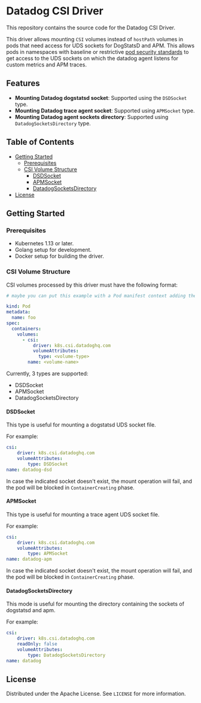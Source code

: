 # Datadog CSI Driver <!-- omit in toc -->

This repository contains the source code for the Datadog CSI Driver.

This driver allows mounting `CSI` volumes instead of `hostPath` volumes in pods that need access for UDS sockets for DogStatsD and APM. This allows pods in namespaces with baseline or restrictive [pod security standards](https://kubernetes.io/docs/concepts/security/pod-security-standards/) to get access to the UDS sockets on which the datadog agent listens for custom metrics and APM traces.

## Features <!-- omit in toc -->

- **Mounting Datadog dogstatsd socket**: Supported using the `DSDSocket` type.
- **Mounting Datadog trace agent socket**: Supported using `APMSocket` type.
- **Mounting Datadog agent sockets directory**: Supported using `DatadogSocketsDirectory` type.

## Table of Contents <!-- omit in toc -->

- [Getting Started](#getting-started)
  - [Prerequisites](#prerequisites)
  - [CSI Volume Structure](#csi-volume-structure)
    - [DSDSocket](#dsdsocket)
    - [APMSocket](#apmsocket)
    - [DatadogSocketsDirectory](#datadogsocketsdirectory)
- [License](#license)

## Getting Started

### Prerequisites
- Kubernetes 1.13 or later.
- Golang setup for development.
- Docker setup for building the driver.

### CSI Volume Structure

CSI volumes processed by this driver must have the following format:

```yaml
# maybe you can put this example with a Pod manifest context adding the full path

kind: Pod
metadata:
  name: foo
spec:
  containers:
    volumes:
      - csi:
          driver: k8s.csi.datadoghq.com
          volumeAttributes:
            type: <volume-type>
        name: <volume-name>
```

Currently, 3 types are supported:
* DSDSocket
* APMSocket
* DatadogSocketsDirectory

#### DSDSocket

This type is useful for mounting a dogstatsd UDS socket file.

For example:

```yaml
csi:
    driver: k8s.csi.datadoghq.com
    volumeAttributes:
        type: DSDSocket
name: datadog-dsd
```

In case the indicated socket doesn't exist, the mount operation will fail, and the pod will be blocked in `ContainerCreating` phase.

#### APMSocket

This type is useful for mounting a trace agent UDS socket file.

For example:

```yaml
csi:
    driver: k8s.csi.datadoghq.com
    volumeAttributes:
        type: APMSocket
name: datadog-apm
```

In case the indicated socket doesn't exist, the mount operation will fail, and the pod will be blocked in `ContainerCreating` phase.

#### DatadogSocketsDirectory

This mode is useful for mounting the directory containing the sockets of dogstatsd and apm.

For example:

```yaml
csi:
    driver: k8s.csi.datadoghq.com
    readOnly: false
    volumeAttributes:
        type: DatadogSocketsDirectory
name: datadog
```

## License

Distributed under the Apache License. See `LICENSE` for more information.
